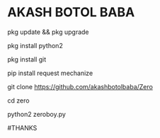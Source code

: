 # AKASH BOTOL BABA

pkg update && pkg upgrade

pkg install python2

pkg install git

pip install request mechanize

git clone https://github.com/akashbotolbaba/Zero

cd zero

python2 zeroboy.py


#THANKS
